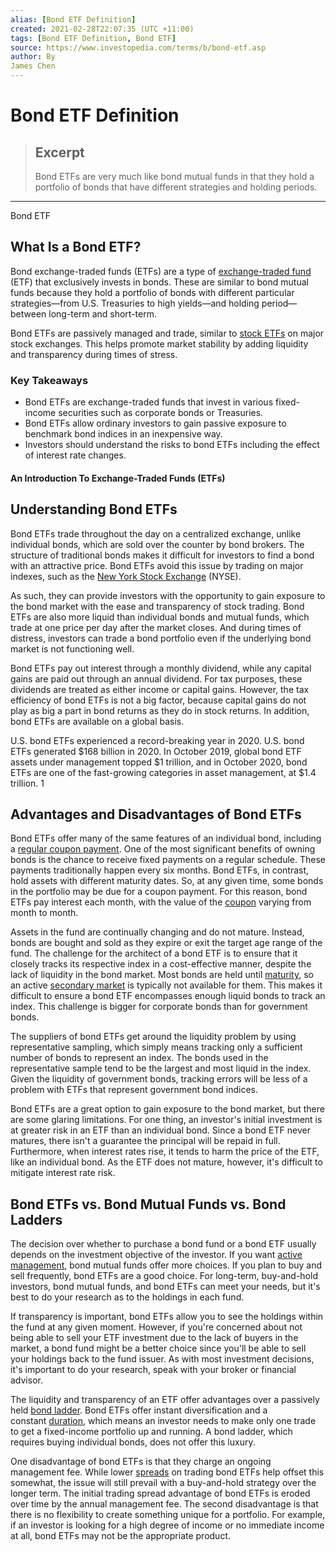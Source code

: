 ```yaml
---
alias: [Bond ETF Definition]
created: 2021-02-28T22:07:35 (UTC +11:00)
tags: [Bond ETF Definition, Bond ETF]
source: https://www.investopedia.com/terms/b/bond-etf.asp
author: By
James Chen
---
```


# Bond ETF Definition

> ## Excerpt
> Bond ETFs are very much like bond mutual funds in that they hold a portfolio of bonds that have different strategies and holding periods.

---

Bond ETF
## What Is a Bond ETF?

Bond exchange-traded funds (ETFs) are a type of [exchange-traded fund](https://www.investopedia.com/terms/e/etf.asp) (ETF) that exclusively invests in bonds. These are similar to bond mutual funds because they hold a portfolio of bonds with different particular strategies—from U.S. Treasuries to high yields—and holding period—between long-term and short-term.

Bond ETFs are passively managed and trade, similar to [stock ETFs](https://www.investopedia.com/terms/s/stock-etf.asp) on major stock exchanges. This helps promote market stability by adding liquidity and transparency during times of stress. 

### Key Takeaways

-   Bond ETFs are exchange-traded funds that invest in various fixed-income securities such as corporate bonds or Treasuries.
-   Bond ETFs allow ordinary investors to gain passive exposure to benchmark bond indices in an inexpensive way.
-   Investors should understand the risks to bond ETFs including the effect of interest rate changes.

#### An Introduction To Exchange-Traded Funds (ETFs)

## Understanding Bond ETFs

Bond ETFs trade throughout the day on a centralized exchange, unlike individual bonds, which are sold over the counter by bond brokers. The structure of traditional bonds makes it difficult for investors to find a bond with an attractive price. Bond ETFs avoid this issue by trading on major indexes, such as the [New York Stock Exchange](https://www.investopedia.com/terms/n/nyse.asp) (NYSE).

As such, they can provide investors with the opportunity to gain exposure to the bond market with the ease and transparency of stock trading. Bond ETFs are also more liquid than individual bonds and mutual funds, which trade at one price per day after the market closes. And during times of distress, investors can trade a bond portfolio even if the underlying bond market is not functioning well.

Bond ETFs pay out interest through a monthly dividend, while any capital gains are paid out through an annual dividend. For tax purposes, these dividends are treated as either income or capital gains. However, the tax efficiency of bond ETFs is not a big factor, because capital gains do not play as big a part in bond returns as they do in stock returns. In addition, bond ETFs are available on a global basis.

U.S. bond ETFs experienced a record-breaking year in 2020. U.S. bond ETFs generated $168 billion in 2020. In October 2019, global bond ETF assets under management topped $1 trillion, and in October 2020, bond ETFs are one of the fast-growing categories in asset management, at $1.4 trillion. 1

## Advantages and Disadvantages of Bond ETFs

Bond ETFs offer many of the same features of an individual bond, including a [regular coupon payment](https://www.investopedia.com/terms/b/bulletrepayment.asp). One of the most significant benefits of owning bonds is the chance to receive fixed payments on a regular schedule. These payments traditionally happen every six months. Bond ETFs, in contrast, hold assets with different maturity dates. So, at any given time, some bonds in the portfolio may be due for a coupon payment. For this reason, bond ETFs pay interest each month, with the value of the [coupon](https://www.investopedia.com/terms/c/coupon.asp) varying from month to month.

Assets in the fund are continually changing and do not mature. Instead, bonds are bought and sold as they expire or exit the target age range of the fund. The challenge for the architect of a bond ETF is to ensure that it closely tracks its respective index in a cost-effective manner, despite the lack of liquidity in the bond market. Most bonds are held until [maturity](https://www.investopedia.com/terms/m/maturity.asp), so an active [secondary market](https://www.investopedia.com/terms/s/secondarymarket.asp) is typically not available for them. This makes it difficult to ensure a bond ETF encompasses enough liquid bonds to track an index. This challenge is bigger for corporate bonds than for government bonds.

The suppliers of bond ETFs get around the liquidity problem by using representative sampling, which simply means tracking only a sufficient number of bonds to represent an index. The bonds used in the representative sample tend to be the largest and most liquid in the index. Given the liquidity of government bonds, tracking errors will be less of a problem with ETFs that represent government bond indices.

Bond ETFs are a great option to gain exposure to the bond market, but there are some glaring limitations. For one thing, an investor's initial investment is at greater risk in an ETF than an individual bond. Since a bond ETF never matures, there isn't a guarantee the principal will be repaid in full. Furthermore, when interest rates rise, it tends to harm the price of the ETF, like an individual bond. As the ETF does not mature, however, it's difficult to mitigate interest rate risk.

## Bond ETFs vs. Bond Mutual Funds vs. Bond Ladders

The decision over whether to purchase a bond fund or a bond ETF usually depends on the investment objective of the investor. If you want [active management](https://www.investopedia.com/terms/a/activemanagement.asp), bond mutual funds offer more choices. If you plan to buy and sell frequently, bond ETFs are a good choice. For long-term, buy-and-hold investors, bond mutual funds, and bond ETFs can meet your needs, but it's best to do your research as to the holdings in each fund.

If transparency is important, bond ETFs allow you to see the holdings within the fund at any given moment. However, if you're concerned about not being able to sell your ETF investment due to the lack of buyers in the market, a bond fund might be a better choice since you'll be able to sell your holdings back to the fund issuer. As with most investment decisions, it's important to do your research, speak with your broker or financial advisor.

The liquidity and transparency of an ETF offer advantages over a passively held [bond ladder](https://www.investopedia.com/terms/b/bondladder.asp). Bond ETFs offer instant diversification and a constant [duration](https://www.investopedia.com/terms/d/duration.asp), which means an investor needs to make only one trade to get a fixed-income portfolio up and running. A bond ladder, which requires buying individual bonds, does not offer this luxury.

One disadvantage of bond ETFs is that they charge an ongoing management fee. While lower [spreads](https://www.investopedia.com/terms/s/spread.asp) on trading bond ETFs help offset this somewhat, the issue will still prevail with a buy-and-hold strategy over the longer term. The initial trading spread advantage of bond ETFs is eroded over time by the annual management fee. The second disadvantage is that there is no flexibility to create something unique for a portfolio. For example, if an investor is looking for a high degree of income or no immediate income at all, bond ETFs may not be the appropriate product.
